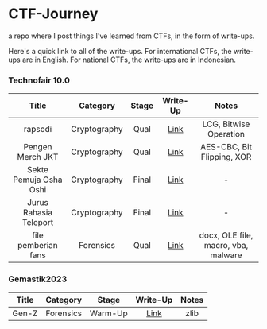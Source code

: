 # CTF-Journey
a repo where I post things I've learned from CTFs, in the form of write-ups.

Here's a quick link to all of the write-ups. For international CTFs, the write-ups are in English. For national CTFs, the write-ups are in Indonesian.

### Technofair 10.0

|  Title  |   Category   | Stage |               Write-Up               |          Notes         |
|:-------:|:------------:|:-----:|:------------------------------------:|:----------------------:|
| rapsodi | Cryptography | Qual  | [Link](./technofair-10/cry/rapsodi/) | LCG, Bitwise Operation |
| Pengen Merch JKT | Cryptography | Qual  | [Link](./technofair-10/cry/pengen-merch-jkt/) | AES-CBC, Bit Flipping, XOR |
| Sekte Pemuja Osha Oshi | Cryptography | Final  | [Link](./technofair-10/cry/sekte-pemuja-osha-oshi/) | - |
| Jurus Rahasia Teleport | Cryptography | Final  | [Link](./technofair-10/cry/jurus-rahasia-teleport/) | - |
| file pemberian fans | Forensics | Qual  | [Link](./technofair-10/foren/file-pemberian-fans) | docx, OLE file, macro, vba, malware |

### Gemastik2023

| Title |  Category |  Stage  |              Write-Up              | Notes |
|:-----:|:---------:|:-------:|:----------------------------------:|:-----:|
| Gen-Z | Forensics | Warm-Up | [Link](./gemastik-23/foren/gen-z/) | zlib  |